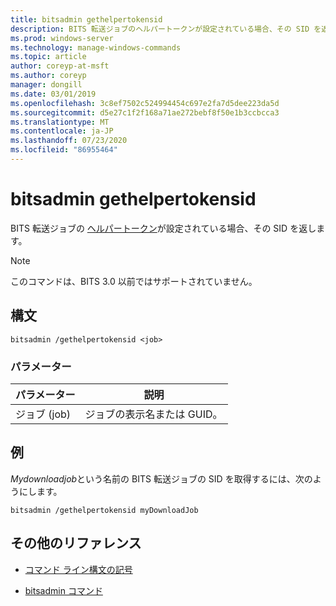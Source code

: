 ```yaml
---
title: bitsadmin gethelpertokensid
description: BITS 転送ジョブのヘルパートークンが設定されている場合、その SID を返す bitsadmin geの pertokensid コマンドの参照記事。
ms.prod: windows-server
ms.technology: manage-windows-commands
ms.topic: article
author: coreyp-at-msft
ms.author: coreyp
manager: dongill
ms.date: 03/01/2019
ms.openlocfilehash: 3c8ef7502c524994454c697e2fa7d5dee223da5d
ms.sourcegitcommit: d5e27c1f2f168a71ae272bebf8f50e1b3ccbcca3
ms.translationtype: MT
ms.contentlocale: ja-JP
ms.lasthandoff: 07/23/2020
ms.locfileid: "86955464"
---
```

# <a name="bitsadmin-gethelpertokensid"></a>bitsadmin gethelpertokensid

BITS 転送ジョブの [ヘルパートークン](/windows/win32/bits/helper-tokens-for-bits-transfer-jobs)が設定されている場合、その SID を返します。

> [!NOTE]
> このコマンドは、BITS 3.0 以前ではサポートされていません。

## <a name="syntax"></a>構文

```
bitsadmin /gethelpertokensid <job>
```

### <a name="parameters"></a>パラメーター

| パラメーター | 説明 |
| -------------- | -------------- |
| ジョブ (job) | ジョブの表示名または GUID。 |

## <a name="examples"></a>例

*Mydownloadjob*という名前の BITS 転送ジョブの SID を取得するには、次のようにします。

```
bitsadmin /gethelpertokensid myDownloadJob
```

## <a name="additional-references"></a>その他のリファレンス

- [コマンド ライン構文の記号](command-line-syntax-key.md)

- [bitsadmin コマンド](bitsadmin.md)

